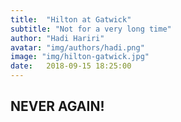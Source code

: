 ```yaml
---
title:  "Hilton at Gatwick"
subtitle: "Not for a very long time"
author: "Hadi Hariri"
avatar: "img/authors/hadi.png"
image: "img/hilton-gatwick.jpg"
date:   2018-09-15 18:25:00
---
```



## NEVER AGAIN!

